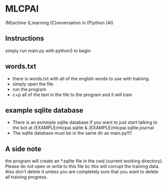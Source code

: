 # MLCPAI
(M)achine (L)earning (C)onversation in (P)ython (AI)

## Instructions
simply run main.py with python3 to begin

## words.txt
* there is words.txt with all of the english words to use with training.
* simply open the file
* run the program
* c+p all of the text in the file to the program and it will train

## example sqlite database
* There is an exmmple sqlite database if you want to just start talking to the bot at /EXAMPLE/mlcpai.sqlite & /EXAMPLE/mlcpai.sqlite.journal
* The sqlite database must be in the same dir as main.py!!!!

## A side note
the program will create an *.sqlite file in the cwd (current working directory). Please do not open or write to this file bc this will corrupt the training data. Also don't delete it unless you are completely sure that you want to delete all training progress.